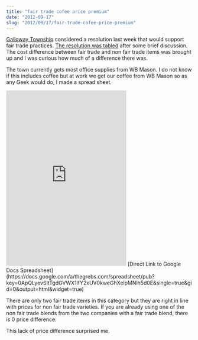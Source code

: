 ```yaml
--- 
title: "fair trade cofee price premium"
date: "2012-09-17"
slug: "2012/09/17/fair-trade-cofee-price-premium"
---
```


[Galloway Township](http://www.gtnj.org) considered a resolution last week that
would support fair trade practices. [The resolution was tabled](http://galloway.patch.com/articles/galloway-council-tables-fair-trade-resolution)
after some brief discussion.  The cost difference between fair trade and non fair
trade items was brought up and I was curious how much of a difference there was.

The town currently gets most office supplies from WB Mason.  I do not know if this
includes coffee but at work we get our coffee from WB Mason so as any Geek would
do, I made a spread sheet.

<iframe width='325' height='475' frameborder='0' src='https://docs.google.com/spreadsheet/pub?key=0ApQLyevSltTgdGVWX1lfY2xUV0kweGhXelpMNlh5d0E&single=true&gid=0&output=html&widget=true'></iframe>
[Direct Link to Google Docs Spreadsheet](https://docs.google.com/a/thegrebs.com/spreadsheet/pub?key=0ApQLyevSltTgdGVWX1lfY2xUV0kweGhXelpMNlh5d0E&single=true&gid=0&output=html&widget=true)

There are only two fair trade items in this category but they are right in line
with prices for non fair trade varieties.  If you are already using one of the
non fair trade blends from the two companies with a fair trade blend, there is 0
price difference.

This lack of price difference surprised me.

